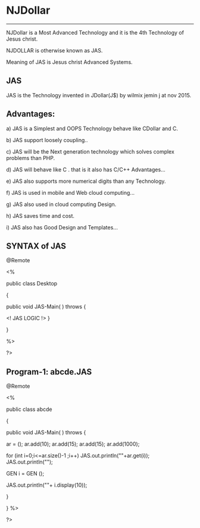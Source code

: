 # NJDollar
-----------

NJDollar   is a  Most  Advanced   Technology   and  it  is    the 4th   Technology   of  Jesus  christ.

NJDOLLAR is  otherwise   known  as  JAS. 

Meaning of  JAS  is  Jesus christ  Advanced  Systems.

JAS 
---

JAS   is  the   Technology   invented   in  JDollar(J$)  by  wilmix  jemin j  at  nov  2015.


Advantages:
----------

a)  JAS   is   a   Simplest  and   OOPS   Technology   behave  like CDollar and  C.

b)  JAS  support  loosely   coupling..

c)  JAS   will  be   the  Next  generation technology  which solves   complex  problems  than PHP.

d)  JAS   will  behave  like  C . that  is  it  also  has  C/C++  Advantages...

e)  JAS  also   supports  more   numerical  digits   than  any Technology.


f)  JAS  is  used  in  mobile  and  Web cloud  computing...


g)  JAS  also  used  in cloud  computing  Design.

h) JAS  saves   time  and  cost.

i)  JAS  also  has   Good  Design  and  Templates...



SYNTAX  of JAS
--------------

<JAS>
@Remote


 

<%



public  class  Desktop

{





public void  JAS-Main( ) throws <EXE>
{

<!  JAS  LOGIC  !>
}   

}

%>

?>




Program-1: abcde.JAS
----------


<JAS>
@Remote


 

<%





public  class  abcde

{





public void  JAS-Main( ) throws <EXE>
{




<AList> <Integer>  ar  =  <NEW>  <AList> <Integer>();
ar.add(10);
ar.add(15);
ar.add(15);
ar.add(1000);


for  (int  i=0;i<=ar.size()-1 ;i++)
JAS.out.println(""+ar.get(i));
JAS.out.println("");

GEN  i  = <NEW> GEN ();
  
 JAS.out.println(""+ i.display(10));

}

}
%>

?>



